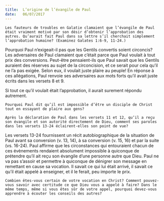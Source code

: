 ```yaml
---
title:  L’origine de l’évangile de Paul
date:   06/07/2017
---
```


`Les fauteurs de troubles en Galatie clamaient que l’évangile de Paul était vraiment motivé par son désir d’obtenir l’approbation des autres. Qu’aurait fait Paul dans sa lettre s’il cherchait simplement l’approbation humaine? (Examinez Galates 1:6-9, 11-24.)`

Pourquoi Paul n’exigeait-il pas que les Gentils convertis soient circoncis? Les adversaires de Paul clamaient que c’était parce que Paul voulait à tout prix des conversions. Peut-être pensaient-ils que Paul savait que les Gentils auraient des réserves au sujet de la circoncision, et ce serait pour cela qu’il ne l’a pas exigée. Selon eux, il voulait juste plaire au peuple! En réponse à ces allégations, Paul renvoie ses adversaires aux mots forts qu’il avait juste écrits dans les versets 8 et 9.

Si tout ce qu’il voulait était l’approbation, il aurait surement répondu autrement.

`Pourquoi Paul dit qu’il est impossible d’être un disciple de Christ tout en essayant de plaire aux gens?`

`Après la déclaration de Paul dans les versets 11 et 12, qu’il a reçu son évangile et son autorité directement de Dieu, comment ses paroles dans les versets 13-24 éclairent-elles son point de vue?`

Les versets 13-24 fournissent un récit autobiographique de la situation de Paul avant sa conversion (v. 13, 14), à sa conversion (v. 15, 16) et par la suite (vs. 16-24). Paul affirme que les circonstances qui entouraient chacun de ces évènements rendaient absolument impossible à quiconque de prétendre qu’il ait reçu son évangile d’une personne autre que Dieu. Paul ne va pas s’assoir et permettre à quiconque de dénigrer son message en remettant en cause sa vocation. Il savait ce qui lui était arrivé, il savait ce qu’il était appelé à enseigner, et il le ferait, peu importe le prix.

`Combien êtes-vous certain de votre vocation en Christ? Comment pouvez-vous savoir avec certitude ce que Dieu vous a appelé à faire? Dans le même temps, même si vous êtes sûr de votre appel, pourquoi devez-vous apprendre à écouter les conseils des autres?`